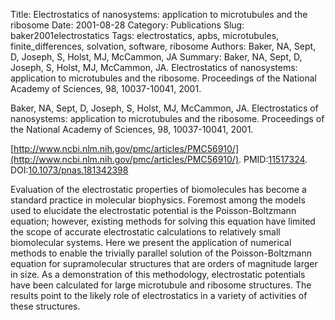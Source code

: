 Title: Electrostatics of nanosystems: application to microtubules and the ribosome
Date: 2001-08-28
Category: Publications
Slug: baker2001electrostatics
Tags: electrostatics, apbs, microtubules, finite_differences, solvation, software, ribosome
Authors: Baker, NA, Sept, D, Joseph, S, Holst, MJ, McCammon, JA
Summary: Baker, NA, Sept, D, Joseph, S, Holst, MJ, McCammon, JA. Electrostatics of nanosystems: application to microtubules and the ribosome. Proceedings of the National Academy of Sciences, 98, 10037-10041, 2001. 

Baker, NA, Sept, D, Joseph, S, Holst, MJ, McCammon, JA. Electrostatics of nanosystems: application to microtubules and the ribosome. Proceedings of the National Academy of Sciences, 98, 10037-10041, 2001. 

[http://www.ncbi.nlm.nih.gov/pmc/articles/PMC56910/](http://www.ncbi.nlm.nih.gov/pmc/articles/PMC56910/). PMID:[11517324](http://www.ncbi.nlm.nih.gov/pubmed/11517324). DOI:[10.1073/pnas.181342398](http://dx.doi.org/10.1073/pnas.181342398)

Evaluation of the electrostatic properties of biomolecules has become a standard practice in molecular biophysics. Foremost among the models used to elucidate the electrostatic potential is the Poisson-Boltzmann equation; however, existing methods for solving this equation have limited the scope of accurate electrostatic calculations to relatively small biomolecular systems. Here we present the application of numerical methods to enable the trivially parallel solution of the Poisson-Boltzmann equation for supramolecular structures that are orders of magnitude larger in size. As a demonstration of this methodology, electrostatic potentials have been calculated for large microtubule and ribosome structures. The results point to the likely role of electrostatics in a variety of activities of these structures.
